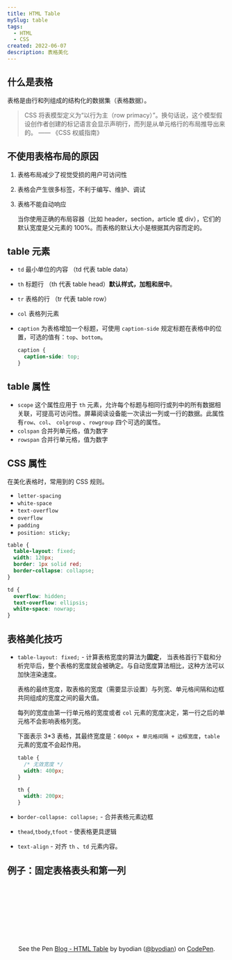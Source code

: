 ```yaml
---
title: HTML Table
mySlug: table
tags:
  - HTML
  - CSS
created: 2022-06-07
description: 表格美化
---
```


## 什么是表格

表格是由行和列组成的结构化的数据集（表格数据）。

> CSS 将表模型定义为“以行为主（row primacy）”。换句话说，这个模型假设创作者创建的标记语言会显示声明行，而列是从单元格行的布局推导出来的。 —— 《CSS 权威指南》

## 不使用表格布局的原因

1. 表格布局减少了视觉受损的用户可访问性
2. 表格会产生很多标签，不利于编写、维护、调试
3. 表格不能自动响应

   当你使用正确的布局容器（比如 header，section，article 或 div），它们的默认宽度是父元素的 100%。而表格的默认大小是根据其内容而定的。

## table 元素

- `td` 最小单位的内容 （td 代表 table data）
- `th` 标题行 （th 代表 table head）**默认样式，加粗和居中**。
- `tr` 表格的行 （tr 代表 table row）
- `col` 表格列元素
- `caption` 为表格增加一个标题，可使用 `caption-side` 规定标题在表格中的位置，可选的值有：`top`、`bottom`。

  ```css
  caption {
    caption-side: top;
  }
  ```

## table 属性

- `scope` 这个属性应用于 `th` 元素，允许每个标题与相同行或列中的所有数据相关联，可提高可访问性。屏幕阅读设备能一次读出一列或一行的数据。此属性有`row`、`col`、 `colgroup` 、`rowgroup` 四个可选的属性。
- `colspan` 合并列单元格，值为数字
- `rowspan` 合并行单元格，值为数字

## CSS 属性

在美化表格时，常用到的 CSS 规则。

- `letter-spacing`
- `white-space`
- `text-overflow`
- `overflow`
- `padding`
- `position: sticky;`

```css
table {
  table-layout: fixed;
  width: 120px;
  border: 1px solid red;
  border-collapse: collapse;
}

td {
  overflow: hidden;
  text-overflow: ellipsis;
  white-space: nowrap;
}
```

## 表格美化技巧

- `table-layout: fixed;` - 计算表格宽度的算法为**固定**，
  当表格首行下载和分析完毕后，整个表格的宽度就会被确定。与自动宽度算法相比，这种方法可以加快渲染速度。

  表格的最终宽度，取表格的宽度（需要显示设置）与列宽、单元格间隔和边框共同组成的宽度之间的最大值。

  每列的宽度由第一行单元格的宽度或者 `col` 元素的宽度决定，第一行之后的单元格不会影响表格列宽。

  下面表示 3\*3 表格，其最终宽度是：`600px + 单元格间隔 + 边框宽度`，`table` 元素的宽度不会起作用。

  ```css
  table {
    /* 无效宽度 */
    width: 400px;
  }

  th {
    width: 200px;
  }
  ```

- `border-collapse: collapse;` - 合并表格元素边框
- `thead`,`tbody`,`tfoot` - 使表格更具逻辑
- `text-align` - 对齐 `th` 、`td` 元素内容。

## 例子：固定表格表头和第一列

<p
  class="codepen" 
  data-height="500" 
  data-theme-id="dark" 
  data-default-tab="html,result"
  data-slug-hash="qBxMazo"
  data-preview="true"
  data-editable="true"
  data-user="byodian" 
  style="height: 300px; box-sizing: border-box; display: flex; align-items: center; justify-content: center;  margin: 1em 0; padding: 1em;">
  <span>See the Pen
  <a href="https://codepen.io/byodian/pen/qBxMazo">Blog - HTML Table</a>
  by byodian (<a href="https://codepen.io/byodian">@byodian</a>) on <a href="https://codepen.io">CodePen</a>.</span>
</p>
<script async src="https://cpwebassets.codepen.io/assets/embed/ei.js"></script>
